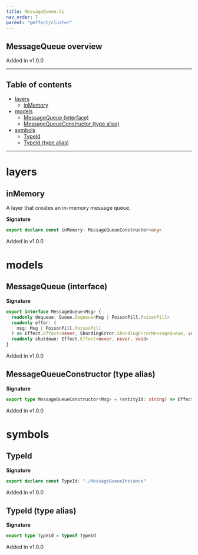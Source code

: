 ```yaml
---
title: MessageQueue.ts
nav_order: 7
parent: "@effect/cluster"
---
```


## MessageQueue overview

Added in v1.0.0

---

<h2 class="text-delta">Table of contents</h2>

- [layers](#layers)
  - [inMemory](#inmemory)
- [models](#models)
  - [MessageQueue (interface)](#messagequeue-interface)
  - [MessageQueueConstructor (type alias)](#messagequeueconstructor-type-alias)
- [symbols](#symbols)
  - [TypeId](#typeid)
  - [TypeId (type alias)](#typeid-type-alias)

---

# layers

## inMemory

A layer that creates an in-memory message queue.

**Signature**

```ts
export declare const inMemory: MessageQueueConstructor<any>
```

Added in v1.0.0

# models

## MessageQueue (interface)

**Signature**

```ts
export interface MessageQueue<Msg> {
  readonly dequeue: Queue.Dequeue<Msg | PoisonPill.PoisonPill>
  readonly offer: (
    msg: Msg | PoisonPill.PoisonPill
  ) => Effect.Effect<never, ShardingError.ShardingErrorMessageQueue, void>
  readonly shutdown: Effect.Effect<never, never, void>
}
```

Added in v1.0.0

## MessageQueueConstructor (type alias)

**Signature**

```ts
export type MessageQueueConstructor<Msg> = (entityId: string) => Effect.Effect<never, never, MessageQueue<Msg>>
```

Added in v1.0.0

# symbols

## TypeId

**Signature**

```ts
export declare const TypeId: "./MessageQueueInstance"
```

Added in v1.0.0

## TypeId (type alias)

**Signature**

```ts
export type TypeId = typeof TypeId
```

Added in v1.0.0
